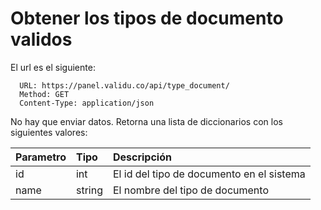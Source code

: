 Obtener los tipos de documento validos
======================================

El url es el siguiente:

      URL: https://panel.validu.co/api/type_document/                  
      Method: GET   
      Content-Type: application/json

No hay que enviar datos. Retorna una lista de diccionarios con los siguientes valores:

| Parametro      | Tipo | Descripción     |
| :---        |    :----   |          :--- |
|id|int|El id del tipo de documento en el sistema|
|name|string|El nombre del tipo de documento|